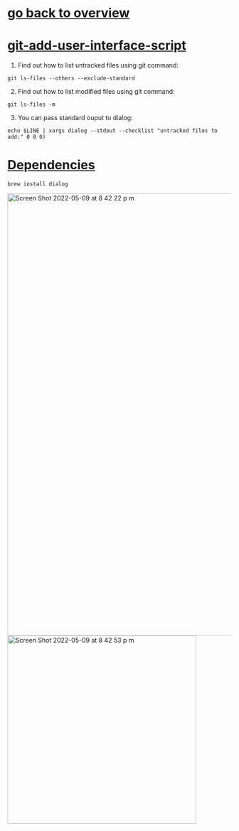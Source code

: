 # [go back to overview](https://github.com/c4arl0s#bash-scripts)

# [git-add-user-interface-script](https://github.com/c4arl0s/git-add-user-interface-script#go-back-to-overview)

1. Find out how to list untracked files using git command:

```console
git ls-files --others --exclude-standard
```

2. Find out how to list modified files using git command:

```console
git ls-files -m
```

3. You can pass standard ouput to dialog:

```console
echo $LINE | xargs dialog --stdout --checklist "untracked files to add:" 0 0 0)
```

# [Dependencies](https://github.com/c4arl0s/git-add-user-interface-script#git-add-user-interface-script)

```console
brew install dialog
```

<img width="995" alt="Screen Shot 2022-05-09 at 8 42 22 p m" src="https://user-images.githubusercontent.com/24994818/167525722-5d211bb2-9e18-4e9b-ba84-866a79310357.png">

<img width="424" alt="Screen Shot 2022-05-09 at 8 42 53 p m" src="https://user-images.githubusercontent.com/24994818/167525776-1652e713-4bf1-4e96-9e93-da97d8bf06e5.png">
